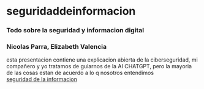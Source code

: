 # seguridaddeinformacion 
### Todo sobre la seguridad y informacion digital
### Nicolas Parra, Elizabeth Valencia
esta presentacion contiene  una explicacion abierta de la ciberseguridad, mi compañero y yo tratamos de guiarnos de la AI CHATGPT, pero la mayoria de las cosas estan de acuerdo a lo q nosotros entendimos   
[seguridad de la informacion](https://docs.google.com/presentation/d/1R8mLAUBWofYSe_uQVUuRn9cOsDiMxtoeWeysV9-o2hA/edit?usp=sharing)
